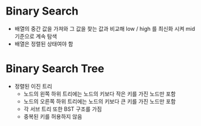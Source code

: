 # Binary Search

- 배열의 중간 값을 가져와 그 값을 찾는 값과 비교해 low / high 를 최신화 시켜 mid 기준으로 계속 탐색
- 배열은 정렬된 상태여야 함

# Binary Search Tree

- 정렬된 이진 트리
    - 노드의 왼쪽 하위 트리에는 노드의 키보다 작은 키를 가진 노드만 포함
    - 노드의 오른쪽 하위 트리에는 노드의 키보다 큰 키를 가진 노드만 포함
    - 각 서브 트리 또한 BST 구조를 가짐
    - 중복된 키를 허용하지 않음


